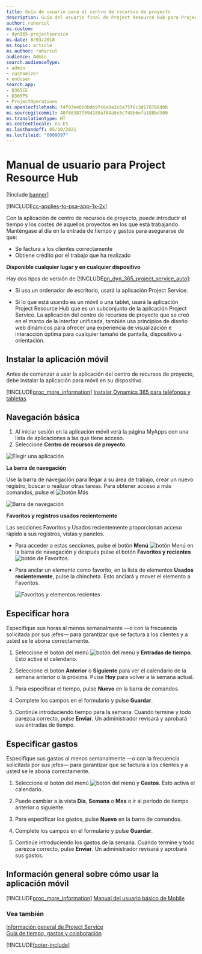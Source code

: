 ```yaml
---
title: Guía de usuario para el centro de recursos de proyecto
description: Guía del usuario final de Project Resource Hub para Project Service
author: ruhercul
ms.custom:
- dyn365-projectservice
ms.date: 8/03/2018
ms.topic: article
ms.author: ruhercul
audience: Admin
search.audienceType:
- admin
- customizer
- enduser
search.app:
- D365CE
- D365PS
- ProjectOperations
ms.openlocfilehash: f4f93ee0c0bdb9fc6a9a3c6a75f6c3d178766d0b
ms.sourcegitcommit: 40f68387f594180af64a5e5c748b6efa188bd300
ms.translationtype: HT
ms.contentlocale: es-ES
ms.lasthandoff: 05/10/2021
ms.locfileid: "6009097"
---
```

# <a name="user-guide-for-project-resource-hub"></a>Manual de usuario para Project Resource Hub

[!include [banner](../includes/psa-now-project-operations.md)]

[!INCLUDE[cc-applies-to-psa-app-1x-2x](../includes/cc-applies-to-psa-app-1x-2x.md)]

Con la aplicación de centro de recursos de proyecto, puede introducir el tiempo y los costes de aquellos proyectos en los que está trabajando. Manténgase al día en la entrada de tiempo y gastos para asegurarse de que:

- Se factura a los clientes correctamente
- Obtiene crédito por el trabajo que ha realizado

**Disponible cualquier lugar y en cualquier dispositivo**

Hay dos tipos de versión de [!INCLUDE[pn_dyn_365_project_service_auto](../includes/pn-dyn-365-project-service-auto.md)]: 

- Si usa un ordenador de escritorio, usará la aplicación Project Service. 

- Si lo que está usando es un móvil o una tablet, usará la aplicación Project Resource Hub que es un subconjunto de la aplicación Project Service. La aplicación del centro de recursos de proyecto que se creó en el marco de la interfaz unificada, también usa principios de diseño web dinámicos para ofrecer una experiencia de visualización e interacción óptima para cualquier tamaño de pantalla, dispositivo u orientación. 


## <a name="install-the-mobile-app"></a>Instalar la aplicación móvil
Antes de comenzar a usar la aplicación del centro de recursos de proyecto, debe instalar la aplicación para móvil en su dispositivo. 

[!INCLUDE[proc_more_information](../includes/proc-more-information.md)] [Instalar Dynamics 365 para teléfonos y tabletas](/dynamics365/mobile-app/install-dynamics-365-for-phones-and-tablets).

## <a name="basic-navigation"></a>Navegación básica
1.  Al iniciar sesión en la aplicación móvil verá la página MyApps con una lista de aplicaciones a las que tiene acceso. 
2.  Seleccione **Centro de recursos de proyecto**.

![Elegir una aplicación](media/chooseApp_1.png "Elegir una aplicación")

**La barra de navegación**

Use la barra de navegación para llegar a su área de trabajo, crear un nuevo registro, buscar o realizar otras tareas. Para obtener acceso a más comandos, pulse el ![botón Más](media/MoreButton.png "Botón Más")

![Barra de navegación](media/NavBar_2.png "Barra de navegación")

**Favoritos y registros usados recientemente**

Las secciones Favoritos y Usados recientemente proporcionan acceso rápido a sus registros, vistas y paneles. 

- Para acceder a estas secciones, pulse el botón **Menú** ![botón Menú](media/MenuButton.png "Botón de menú") en la barra de navegación y después pulse el botón **Favoritos y recientes** ![botón de Favoritos](media/FavButton.png "Botón Favoritos").

- Para anclar un elemento como favorito, en la lista de elementos **Usados recientemente**, pulse la chincheta. Esto anclará y mover el elemento a Favoritos.

  ![Favoritos y elementos recientes](media/Favs_3.png "Favoritos y elementos recientes")
 
## <a name="enter-time"></a>Especificar hora
Especifique sus horas al menos semanalmente —o con la frecuencia solicitada por sus jefes— para garantizar que se factura a los clientes y a usted se le abona correctamente.

1. Seleccione el botón del menú ![botón del menú](media/MenuButton.png "Botón de menú") y **Entradas de tiempo**. Esto activa el calendario.

2. Seleccione el botón **Anterior** o **Siguiente** para ver el calendario de la semana anterior o la próxima. Pulse **Hoy** para volver a la semana actual.

3. Para especificar el tiempo, pulse **Nuevo** en la barra de comandos. 

4. Complete los campos en el formulario y pulse **Guardar**.

5. Continúe introduciendo tiempo para la semana. Cuando termine y todo parezca correcto, pulse **Enviar**. Un administrador revisará y aprobará sus entradas de tiempo.

## <a name="enter-expenses"></a>Especificar gastos 
Especifique sus gastos al menos semanalmente —o con la frecuencia solicitada por sus jefes— para garantizar que se factura a los clientes y a usted se le abona correctamente.

1. Seleccione el botón del menú ![botón del menú](media/MenuButton.png "Botón de menú") y **Gastos**. Esto activa el calendario.

2. Puede cambiar a la vista **Día**, **Semana** o **Mes** o ir al período de tiempo anterior o siguiente. 

3. Para especificar los gastos, pulse **Nuevo** en la barra de comandos. 

4. Complete los campos en el formulario y pulse **Guardar**.

5. Continúe introduciendo los gastos de la semana. Cuando termine y todo parezca correcto, pulse **Enviar**. Un administrador revisará y aprobará sus gastos.

## <a name="general-information-on-how-to-use-the-mobile-app"></a>Información general sobre cómo usar la aplicación móvil 
[!INCLUDE[proc_more_information](../includes/proc-more-information.md)] [Manual del usuario básico de Mobile](/dynamics365/mobile-app/dynamics-365-phones-tablets-users-guide)

### <a name="see-also"></a>Vea también  
 [Información general de Project Service](../psa/overview.md)   
 [Guía de tiempo, gastos y colaboración](../psa/time-expense-collaboration-guide.md)   
 


[!INCLUDE[footer-include](../includes/footer-banner.md)]